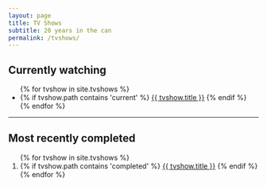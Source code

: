 ```yaml
---
layout: page
title: TV Shows
subtitle: 20 years in the can
permalink: /tvshows/
---
```


## Currently watching
<ul>
{% for tvshow in site.tvshows %}
  <li>  
    {% if tvshow.path contains 'current' %}
      <a href="{{ tvshow.external_url }}">{{ tvshow.title }}</a>
    {% endif %}
  </li>
{% endfor %}
</ul>

<!-- Razdvajanje lista -->
<hr>

## Most recently completed
<ol>
{% for tvshow in site.tvshows %}
  <li>
    {% if tvshow.path contains 'completed' %}
      <a href="{{ tvshow.external_url }}">{{ tvshow.title }}</a>
    {% endif %}
  </li>
{% endfor %}
</ol>

